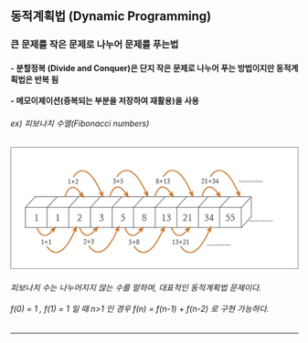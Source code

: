 <h2> 동적계획법 (Dynamic Programming)</h2>
<h3> 큰 문제를 작은 문제로 나누어 문제를 푸는법</h3>
<h4> - 분할정복 (Divide and Conquer)은 단지 작은 문제로 나누어 푸는 방법이지만 동적계획법은 반복 됨
<br><br> - 메모이제이션(중복되는 부분을 저장하여 재활용)을 사용</h4>     
<h6>ex) 피보나치 수열(Fibonacci numbers)</h6>     
<img src="https://github.com/kimTH65/cs/blob/main/img/fibonacci.png">
<h6>피보나치 수는 나누어지지 않는 수를 말하며, 대표적인 동적계획법 문제이다.<br><br>
f(0) = 1 , f(1) = 1 일 때 n>1 인 경우 f(n) = f(n-1) + f(n-2) 로 구현 가능하다.
</h6>    
<hr>
